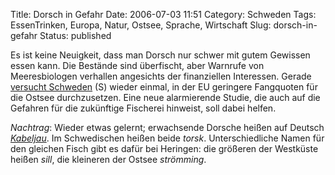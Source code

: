 Title: Dorsch in Gefahr
Date: 2006-07-03 11:51
Category: Schweden
Tags: EssenTrinken, Europa, Natur, Ostsee, Sprache, Wirtschaft
Slug: dorsch-in-gefahr
Status: published

Es ist keine Neuigkeit, dass man Dorsch nur schwer mit gutem Gewissen
essen kann. Die Bestände sind überfischt, aber Warnrufe von
Meeresbiologen verhallen angesichts der finanziellen Interessen. Gerade
[versucht Schweden](http://www.sr.se/Ekot/artikel.asp?artikel=890924)
(S) wieder einmal, in der EU geringere Fangquoten für die Ostsee
durchzusetzen. Eine neue alarmierende Studie, die auch auf die Gefahren
für die zukünftige Fischerei hinweist, soll dabei helfen.

*Nachtrag*: Wieder etwas gelernt; erwachsende Dorsche heißen auf Deutsch
[*Kabeljau*](http://de.wikipedia.org/wiki/Kabeljau). Im Schwedischen
heißen beide *torsk*. Unterschiedliche Namen für den gleichen Fisch gibt
es dafür bei Heringen: die größeren der Westküste heißen *sill*, die
kleineren der Ostsee *strömming*.

